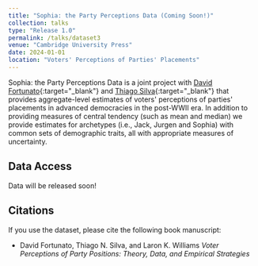 ```yaml
---
title: "Sophia: the Party Perceptions Data (Coming Soon!)"
collection: talks
type: "Release 1.0"
permalink: /talks/dataset3
venue: "Cambridge University Press"
date: 2024-01-01
location: "Voters' Perceptions of Parties' Placements"
---
```


Sophia: the Party Perceptions Data is a joint project with [David Fortunato](https://gps.ucsd.edu/faculty-directory/david-fortunato.html){:target="_blank"} and [Thiago Silva](https://thiagosilvaphd.com/){:target="_blank"} that provides aggregate-level estimates of voters' perceptions of parties' placements in advanced democracies in the post-WWII era.  In addition to providing measures of central tendency (such as mean and median) we provide estimates for archetypes (i.e., Jack, Jurgen and Sophia) with common sets of demographic traits, all with appropriate measures of uncertainty.

## Data Access
Data will be released soon!

## Citations
If you use the dataset, please cite the following book manuscript:
* David Fortunato, Thiago N. Silva, and Laron K. Williams *Voter Perceptions of Party Positions: Theory, Data, and Empirical Strategies*

